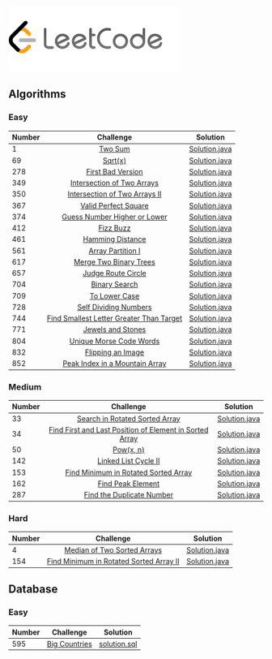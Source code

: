 <p>
    <a href="https://leetcode.com/rysharprules/" target="_blank">
        <img src="https://raw.githubusercontent.com/rysharprules/Coding-Problems-and-Solutions/master/LeetCode/leetcode.png" height="128" width="340">
    </a>
</p>

## Algorithms
### Easy
|Number|Challenge|Solution|
|:---|:---:|:---:|
|1| [Two Sum](https://leetcode.com/problems/two-sum/description/) | [Solution.java](https://github.com/rysharprules/Coding-Problems-and-Solutions/blob/master/LeetCode/Algorithms/Easy/Two%20Sum/Solution.java) |
|69| [Sqrt(x)](https://leetcode.com/problems/sqrtx/description/) | [Solution.java](https://github.com/rysharprules/Coding-Problems-and-Solutions/blob/master/LeetCode/Algorithms/Easy/Sqrt(x)/Solution.java) |
|278| [First Bad Version](https://leetcode.com/problems/first-bad-version/description/) | [Solution.java](https://github.com/rysharprules/Coding-Problems-and-Solutions/blob/master/LeetCode/Algorithms/Easy/First%20Bad%20Version/Solution.java) |
|349| [Intersection of Two Arrays](https://leetcode.com/problems/intersection-of-two-arrays/description/) | [Solution.java](https://github.com/rysharprules/Coding-Problems-and-Solutions/blob/master/LeetCode/Algorithms/Easy/Intersection%20of%20Two%20Arrays/Solution.java) |
|350| [Intersection of Two Arrays II](https://leetcode.com/problems/intersection-of-two-arrays-ii/description/) | [Solution.java](https://github.com/rysharprules/Coding-Problems-and-Solutions/blob/master/LeetCode/Algorithms/Easy/Intersection%20of%20Two%20Arrays%20II/Solution.java) |
|367| [Valid Perfect Square](https://leetcode.com/problems/valid-perfect-square/description/) | [Solution.java](https://github.com/rysharprules/Coding-Problems-and-Solutions/blob/master/LeetCode/Algorithms/Easy/Valid%20Perfect%20Square/Solution.java) |
|374| [Guess Number Higher or Lower](https://leetcode.com/problems/guess-number-higher-or-lower/description/) | [Solution.java](https://github.com/rysharprules/Coding-Problems-and-Solutions/blob/master/LeetCode/Algorithms/Easy/Guess%20Number%20Higher%20or%20Lower/Solution.java) |
|412| [Fizz Buzz](https://leetcode.com/problems/fizz-buzz/description/) | [Solution.java](https://github.com/rysharprules/Coding-Problems-and-Solutions/blob/master/LeetCode/Algorithms/Easy/Fizz%20Buzz/Solution.java) |
|461| [Hamming Distance](https://leetcode.com/problems/hamming-distance/description/) | [Solution.java](https://github.com/rysharprules/Coding-Problems-and-Solutions/blob/master/LeetCode/Algorithms/Easy/Hamming%20Distance/Solution.java) |
|561| [Array Partition I](https://leetcode.com/problems/array-partition-i/description/) | [Solution.java](https://github.com/rysharprules/Coding-Problems-and-Solutions/blob/master/LeetCode/Algorithms/Easy/Array%20Partition%20I/Solution.java) |
|617| [Merge Two Binary Trees](https://leetcode.com/problems/merge-two-binary-trees/description/) | [Solution.java](https://github.com/rysharprules/Coding-Problems-and-Solutions/blob/master/LeetCode/Algorithms/Easy/Merge%20Two%20Binary%20Trees/Solution.java) |
|657| [Judge Route Circle](https://leetcode.com/problems/judge-route-circle/description/) | [Solution.java](https://github.com/rysharprules/Coding-Problems-and-Solutions/blob/master/LeetCode/Algorithms/Easy/Judge%20Route%20Circle/Solution.java) |
|704| [Binary Search](https://leetcode.com/problems/binary-search/description/) | [Solution.java](https://github.com/rysharprules/Coding-Problems-and-Solutions/blob/master/LeetCode/Algorithms/Easy/Binary%20Search/Solution.java) |
|709| [To Lower Case](https://leetcode.com/problems/to-lower-case/description/) | [Solution.java](https://github.com/rysharprules/Coding-Problems-and-Solutions/blob/master/LeetCode/Algorithms/Easy/To%20Lower%20Case/Solution.java) |
|728| [Self Dividing Numbers](https://leetcode.com/problems/self-dividing-numbers/description/) | [Solution.java](https://github.com/rysharprules/Coding-Problems-and-Solutions/blob/master/LeetCode/Algorithms/Easy/Self%20Dividing%20Numbers/Solution.java) |
|744| [Find Smallest Letter Greater Than Target](https://leetcode.com/problems/find-smallest-letter-greater-than-target/description/) | [Solution.java](https://github.com/rysharprules/Coding-Problems-and-Solutions/blob/master/LeetCode/Algorithms/Easy/Find%20Smallest%20Letter%20Greater%20Than%20Target/Solution.java) |
|771| [Jewels and Stones](https://leetcode.com/problems/jewels-and-stones/description/) | [Solution.java](https://github.com/rysharprules/Coding-Problems-and-Solutions/blob/master/LeetCode/Algorithms/Easy/Jewels%20and%20Stones/Solution.java) |
|804| [Unique Morse Code Words](https://leetcode.com/problems/unique-morse-code-words/description/) | [Solution.java](https://github.com/rysharprules/Coding-Problems-and-Solutions/tree/master/LeetCode/Algorithms/Easy/Unique%20Morse%20Code%20Words) |
|832| [Flipping an Image](https://leetcode.com/problems/flipping-an-image/) | [Solution.java](https://github.com/rysharprules/Coding-Problems-and-Solutions/blob/master/LeetCode/Algorithms/Easy/Flipping%20an%20Image/Solution.java) |
|852| [Peak Index in a Mountain Array](https://leetcode.com/problems/peak-index-in-a-mountain-array/description/) | [Solution.java](https://github.com/rysharprules/Coding-Problems-and-Solutions/blob/master/LeetCode/Algorithms/Easy/Peak%20Index%20in%20a%20Mountain%20Array/Solution.java) |

### Medium
|Number|Challenge|Solution|
|:---|:---:|:---:|
|33| [Search in Rotated Sorted Array](https://leetcode.com/problems/search-in-rotated-sorted-array/description/) | [Solution.java](https://github.com/rysharprules/Coding-Problems-and-Solutions/blob/master/LeetCode/Algorithms/Medium/Search%20in%20Rotated%20Sorted%20Array/Solution.java) |
|34| [Find First and Last Position of Element in Sorted Array](https://leetcode.com/problems/find-first-and-last-position-of-element-in-sorted-array/description/) | [Solution.java](https://github.com/rysharprules/Coding-Problems-and-Solutions/blob/master/LeetCode/Algorithms/Medium/Find%20First%20and%20Last%20Position%20of%20Element%20in%20Sorted%20Array/Solution.java) |
|50| [Pow(x, n)](https://leetcode.com/problems/powx-n/description/) | [Solution.java](https://github.com/rysharprules/Coding-Problems-and-Solutions/blob/master/LeetCode/Algorithms/Medium/Pow(x,%20n)/Solution.java) |
|142| [Linked List Cycle II](https://leetcode.com/problems/linked-list-cycle-ii/description/) | [Solution.java](https://github.com/rysharprules/Coding-Problems-and-Solutions/blob/master/LeetCode/Algorithms/Medium/Linked%20List%20Cycle%20II/Solution.java) |
|153| [Find Minimum in Rotated Sorted Array](https://leetcode.com/problems/find-minimum-in-rotated-sorted-array/description/) | [Solution.java](https://github.com/rysharprules/Coding-Problems-and-Solutions/blob/master/LeetCode/Algorithms/Medium/Find%20Minimum%20in%20Rotated%20Sorted%20Array/Solution.java) |
|162| [Find Peak Element](https://leetcode.com/problems/find-peak-element/description/) | [Solution.java](https://github.com/rysharprules/Coding-Problems-and-Solutions/blob/master/LeetCode/Algorithms/Medium/Find%20Peak%20Element/Solution.java) |
|287| [Find the Duplicate Number](https://leetcode.com/problems/find-the-duplicate-number/description/) | [Solution.java](https://github.com/rysharprules/Coding-Problems-and-Solutions/blob/master/LeetCode/Algorithms/Medium/Find%20the%20Duplicate%20Number/Solution.java) |

### Hard
|Number|Challenge|Solution|
|:---|:---:|:---:|
|4| [Median of Two Sorted Arrays](https://leetcode.com/problems/median-of-two-sorted-arrays/description/) | [Solution.java](https://github.com/rysharprules/Coding-Problems-and-Solutions/blob/master/LeetCode/Algorithms/Hard/Median%20of%20Two%20Sorted%20Arrays/Solution.java) |
|154| [Find Minimum in Rotated Sorted Array II](https://leetcode.com/problems/find-minimum-in-rotated-sorted-array-ii/description/) | [Solution.java](https://github.com/rysharprules/Coding-Problems-and-Solutions/blob/master/LeetCode/Algorithms/Hard/Find%20Minimum%20in%20Rotated%20Sorted%20Array%20II/Solution.java) |

## Database
### Easy
|Number|Challenge|Solution|
|:---|:---:|:---:|
|595| [Big Countries](https://leetcode.com/problems/big-countries/description/) | [solution.sql](https://github.com/rysharprules/Coding-Problems-and-Solutions/blob/master/LeetCode/Database/Easy/solution.sql) |
